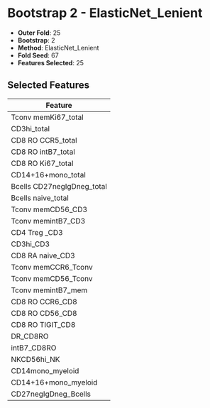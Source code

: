 # Bootstrap 2 - ElasticNet_Lenient

- **Outer Fold**: 25
- **Bootstrap**: 2
- **Method**: ElasticNet_Lenient
- **Fold Seed**: 67
- **Features Selected**: 25

## Selected Features

| Feature |
|---------|
| Tconv memKi67_total |
| CD3hi_total |
| CD8 RO CCR5_total |
| CD8 RO intB7_total |
| CD8 RO Ki67_total |
| CD14+16+mono_total |
| Bcells CD27negIgDneg_total |
| Bcells naive_total |
| Tconv memCD56_CD3 |
| Tconv memintB7_CD3 |
| CD4 Treg _CD3 |
| CD3hi_CD3 |
| CD8 RA naive_CD3 |
| Tconv memCCR6_Tconv |
| Tconv memCD56_Tconv |
| Tconv memintB7_mem |
| CD8 RO CCR6_CD8 |
| CD8 RO CD56_CD8 |
| CD8 RO TIGIT_CD8 |
| DR_CD8RO |
| intB7_CD8RO |
| NKCD56hi_NK |
| CD14mono_myeloid |
| CD14+16+mono_myeloid |
| CD27negIgDneg_Bcells |
